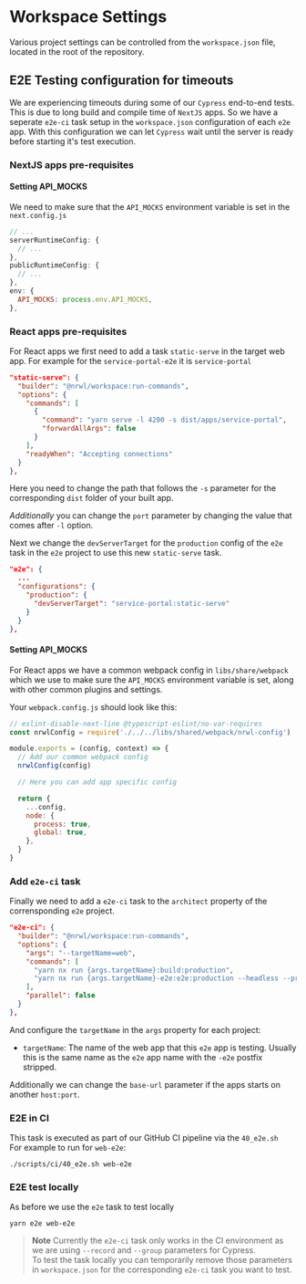 # Workspace Settings

Various project settings can be controlled from the `workspace.json`
file, located in the root of the repository.

## E2E Testing configuration for timeouts

We are experiencing timeouts during some of our `Cypress` end-to-end
tests. This is due to long build and compile time of `NextJS` apps.
So we have a seperate `e2e-ci` task setup in the `workspace.json`
configuration of each `e2e` app. With this configuration we can let
`Cypress` wait until the server is ready before starting it's test
execution.

### NextJS apps pre-requisites

#### Setting API_MOCKS

We need to make sure that the `API_MOCKS` environment variable is set in
the `next.config.js`

```javascript
// ...
serverRuntimeConfig: {
  // ...
},
publicRuntimeConfig: {
  // ...
},
env: {
  API_MOCKS: process.env.API_MOCKS,
},
```

### React apps pre-requisites

For React apps we first need to add a task `static-serve`
in the target web app. For example for the `service-portal-e2e`
it is `service-portal`

```json
"static-serve": {
  "builder": "@nrwl/workspace:run-commands",
  "options": {
    "commands": [
      {
        "command": "yarn serve -l 4200 -s dist/apps/service-portal",
        "forwardAllArgs": false
      }
    ],
    "readyWhen": "Accepting connections"
  }
},
```

Here you need to change the path that follows the `-s`
parameter for the corresponding `dist` folder of your
built app.

_Additionally_ you can change the `port` parameter by
changing the value that comes after `-l` option.

Next we change the `devServerTarget` for the `production` config of
the `e2e` task in the `e2e` project to use this new `static-serve` task.

```json
"e2e": {
  ...
  "configurations": {
    "production": {
      "devServerTarget": "service-portal:static-serve"
    }
  }
},
```

#### Setting API_MOCKS

For React apps we have a common webpack config in `libs/share/webpack`
which we use to make sure the `API_MOCKS` environment variable is set,
along with other common plugins and settings.

Your `webpack.config.js` should look like this:

```javascript
// eslint-disable-next-line @typescript-eslint/no-var-requires
const nrwlConfig = require('./../../libs/shared/webpack/nrwl-config')

module.exports = (config, context) => {
  // Add our common webpack config
  nrwlConfig(config)

  // Here you can add app specific config

  return {
    ...config,
    node: {
      process: true,
      global: true,
    },
  }
}
```

### Add `e2e-ci` task

Finally we need to add a `e2e-ci` task to the `architect` property
of the corrensponding `e2e` project.

```json
"e2e-ci": {
  "builder": "@nrwl/workspace:run-commands",
  "options": {
    "args": "--targetName=web",
    "commands": [
      "yarn nx run {args.targetName}:build:production",
      "yarn nx run {args.targetName}-e2e:e2e:production --headless --production --base-url http://localhost:4200 --record --group={args.targetName}-e2e"
    ],
    "parallel": false
  }
},
```

And configure the `targetName` in the `args` property for each project:

- `targetName`: The name of the web app that this `e2e` app is
  testing. Usually this is the same name as the `e2e` app name
  with the `-e2e` postfix stripped.

Additionally we can change the `base-url` parameter if the apps starts on another `host:port`.

### E2E in CI

This task is executed as part of our GitHub CI pipeline via the `40_e2e.sh`  
For example to run for `web-e2e`:

```shell
./scripts/ci/40_e2e.sh web-e2e
```

### E2E test locally

As before we use the `e2e` task to test locally

```shell
yarn e2e web-e2e
```

> **Note** Currently the `e2e-ci` task only works in the CI environment
> as we are using `--record` and `--group` parameters for Cypress.  
> To test the task locally you can temporarily remove those parameters
> in `workspace.json` for the corresponding `e2e-ci` task you want to test.
